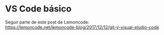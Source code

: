 # VS Code básico

Seguir parte de este post de Lemoncode: https://lemoncode.net/lemoncode-blog/2017/12/12/git-y-visual-studio-code
